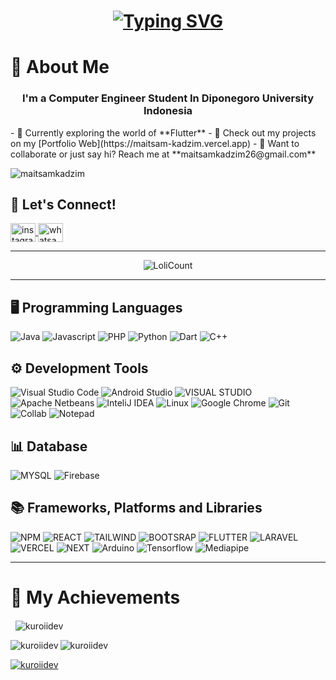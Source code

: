 <h1 align="center">
    <a href="https://github.com/kuroiidev">
        <img src="https://readme-typing-svg.demolab.com?font=Signika&size=36&pause=500&color=C38FFF&center=true&vCenter=true&width=435&lines=Hey%2C+I'm+Maitsam+Kadzim!+%F0%9F%94%A5" alt="Typing SVG" />
    </a>
</h1>

# 🌌 About Me
<h3 align="center">
    I'm a Computer Engineer Student In Diponegoro University Indonesia
</h3>
- 🚀 Currently exploring the world of **Flutter** 
- 📁 Check out my projects on my [Portfolio Web](https://maitsam-kadzim.vercel.app)
- 📲 Want to collaborate or just say hi? Reach me at **maitsamkadzim26@gmail.com**

<p align="left">
  <img src="https://komarev.com/ghpvc/?username=maitsamkadzim&label=Profile+Visitors&color=0097E6&style=flat" alt="maitsamkadzim" />
</p>

## 🤗 Let's Connect!
<p align="left">
    <a href="https://instagram.com/kuroi.dev" target="blank">
        <img align="center" src="https://raw.githubusercontent.com/rahuldkjain/github-profile-readme-generator/master/src/images/icons/Social/instagram.svg" alt="instagram" height="30" width="40" />
    </a>
    <a href="https://wa.me/6287719771512/?text=Hi%2C%20I%27m%20<name>" target="blank">
        <img align="center" src="https://raw.githubusercontent.com/rahuldkjain/github-profile-readme-generator/master/src/images/icons/Social/whatsapp.svg" alt="whatsapp" height="30" width="40" />
    </a>
</p>

<hr>

<div align="center">
  <img src="https://count.getloli.com/get/@kuroi.dev?theme=rule34" alt="LoliCount"/>
</div>

<hr>

## 🖥️ Programming Languages
![Java](https://img.shields.io/badge/Java-ED8B00?style=for-the-badge&logo=openjdk&logoColor=white)
![Javascript](https://img.shields.io/badge/JavaScript-F7DF1E?style=for-the-badge&logo=javascript&logoColor=black)
![PHP](https://img.shields.io/badge/PHP-777BB4?style=for-the-badge&logo=php&logoColor=white)
![Python](https://img.shields.io/badge/Python-3776AB?style=for-the-badge&logo=python&logoColor=white)
![Dart](https://img.shields.io/badge/Dart-0175C2?style=for-the-badge&logo=dart&logoColor=white)
![C++](https://img.shields.io/badge/C%2B%2B-00599C?style=for-the-badge&logo=c%2B%2B&logoColor=white)

## ⚙️ Development Tools
![Visual Studio Code](https://img.shields.io/badge/Visual_Studio_Code-0078D4?style=for-the-badge&logo=visual%20studio%20code&logoColor=white)
![Android Studio](https://img.shields.io/badge/Android_Studio-3DDC84?style=for-the-badge&logo=android-studio&logoColor=white)
![VISUAL STUDIO](https://img.shields.io/badge/Visual_Studio-5C2D91?style=for-the-badge&logo=visual%20studio&logoColor=white)
![Apache Netbeans](https://img.shields.io/badge/apache%20netbeans-1B6AC6?style=for-the-badge&logo=apache%20netbeans%20IDE&logoColor=white)
![InteliJ IDEA](https://img.shields.io/badge/IntelliJ_IDEA-000000.svg?style=for-the-badge&logo=intellij-idea&logoColor=white)
![Linux](https://img.shields.io/badge/Linux-FCC624?style=for-the-badge&logo=linux&logoColor=black)
![Google Chrome](https://img.shields.io/badge/Google_chrome-FFA07A?style=for-the-badge&logo=Google-chrome&logoColor=white)
![Git](https://img.shields.io/badge/GIT-E44C30?style=for-the-badge&logo=git&logoColor=white)
![Collab](https://img.shields.io/badge/Collab-4285F4?style=for-the-badge&logo=google-colab&logoColor=white)
![Notepad](https://img.shields.io/badge/Notepad-007ACC?style=for-the-badge&logo=notepad++&logoColor=white)

## 📊 Database

![MYSQL](https://img.shields.io/badge/MySQL-00000F?style=for-the-badge&logo=mysql&logoColor=white)
![Firebase](https://img.shields.io/badge/Firebase-FF0000?style=for-the-badge&logo=firebase&logoColor=white)

## 📚 Frameworks, Platforms and Libraries
![NPM](https://img.shields.io/badge/npm-CB3837?style=for-the-badge&logo=npm&logoColor=white)
![REACT](https://img.shields.io/badge/React-20232A?style=for-the-badge&logo=react&logoColor=61DAFB)
![TAILWIND](https://img.shields.io/badge/Tailwind_CSS-38B2AC?style=for-the-badge&logo=tailwind-css&logoColor=white)
![BOOTSRAP](https://img.shields.io/badge/Bootstrap-563D7C?style=for-the-badge&logo=bootstrap&logoColor=white)
![FLUTTER](https://img.shields.io/badge/Flutter-02569B?style=for-the-badge&logo=flutter&logoColor=white)
![LARAVEL](https://img.shields.io/badge/Laravel-FF2D20?style=for-the-badge&logo=laravel&logoColor=white)
![VERCEL](https://img.shields.io/badge/Vercel-000000?style=for-the-badge&logo=vercel&logoColor=white)
![NEXT](https://img.shields.io/badge/Next.js-000?logo=nextdotjs&logoColor=fff&style=for-the-badge)
![Arduino](https://img.shields.io/badge/Arduino-00979D?style=for-the-badge&logo=arduino&logoColor=white)
![Tensorflow](https://img.shields.io/badge/TensorFlow-FF6F00?style=for-the-badge&logo=tensorflow&logoColor=white)
![Mediapipe](https://img.shields.io/badge/Mediapipe-4285F4?style=for-the-badge&logo=mediapipe&logoColor=white)

<hr>

# 🥇 My Achievements
<p>&nbsp;
    <img align="center" src="https://github-readme-stats.vercel.app/api?username=kuroiidev&show_icons=true&locale=en&theme=tokyonight&no-frame=false" alt="kuroiidev" />
</p>
<p>
    <img align="left" src="https://github-readme-stats.vercel.app/api/top-langs?username=kuroiidev&show_icons=true&locale=en&layout=compact&theme=tokyonight&no-frame=false" alt="kuroiidev" />
</p>
<p>
    <img align="center" src="https://github-readme-streak-stats.herokuapp.com/?user=kuroiidev&theme=tokyonight&no-frame=false" alt="kuroiidev" />
</p>
<p align="left"> 
    <a href="https://github.com/ryo-ma/github-profile-trophy">
        <img src="https://github-profile-trophy.vercel.app/?username=kuroiidev&margin-w=15&margin-h=15&theme=tokyonight&no-frame=false" alt="kuroiidev" />
    </a> 
</p>

